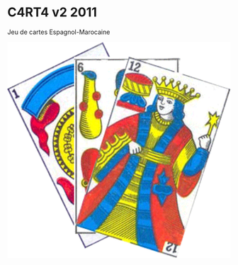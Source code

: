 # C4RT4 v2 2011

Jeu de cartes Espagnol-Marocaine

<img src="C4RT4/Resources/img/logo.gif" width = "600">
